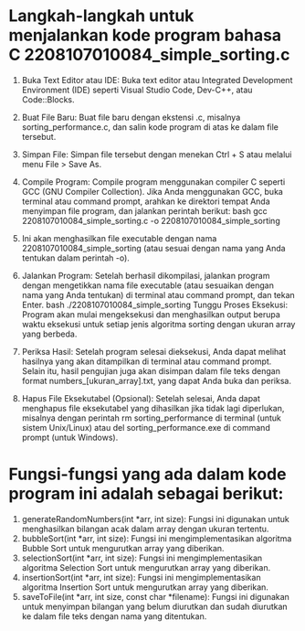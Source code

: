 # Langkah-langkah untuk menjalankan kode program bahasa C 2208107010084_simple_sorting.c

1. Buka Text Editor atau IDE: Buka text editor atau Integrated Development Environment (IDE) seperti Visual Studio Code, Dev-C++, atau Code::Blocks.
2. Buat File Baru: Buat file baru dengan ekstensi .c, misalnya sorting_performance.c, dan salin kode program di atas ke dalam file tersebut.
3. Simpan File: Simpan file tersebut dengan menekan Ctrl + S atau melalui menu File > Save As.
4. Compile Program: Compile program menggunakan compiler C seperti GCC (GNU Compiler Collection). Jika Anda menggunakan GCC, buka terminal atau command prompt, arahkan ke direktori tempat Anda menyimpan file program, dan jalankan perintah berikut:
bash
gcc 2208107010084_simple_sorting.c -o  2208107010084_simple_sorting

5. Ini akan menghasilkan file executable dengan nama 2208107010084_simple_sorting (atau sesuai dengan nama yang Anda tentukan dalam perintah -o).

6. Jalankan Program: Setelah berhasil dikompilasi, jalankan program dengan mengetikkan nama file executable (atau sesuaikan dengan nama yang Anda tentukan) di terminal atau command prompt, dan tekan Enter.
bash
./2208107010084_simple_sorting
Tunggu Proses Eksekusi: Program akan mulai mengeksekusi dan menghasilkan output berupa waktu eksekusi untuk setiap jenis algoritma sorting dengan ukuran array yang berbeda.

7. Periksa Hasil: Setelah program selesai dieksekusi, Anda dapat melihat hasilnya yang akan ditampilkan di terminal atau command prompt. Selain itu, hasil pengujian juga akan disimpan dalam file teks dengan format numbers_[ukuran_array].txt, yang dapat Anda buka dan periksa.
8. Hapus File Eksekutabel (Opsional): Setelah selesai, Anda dapat menghapus file eksekutabel yang dihasilkan jika tidak lagi diperlukan, misalnya dengan perintah rm sorting_performance di terminal (untuk sistem Unix/Linux) atau del sorting_performance.exe di command prompt (untuk Windows).



# Fungsi-fungsi yang ada dalam kode program ini adalah sebagai berikut:

1. generateRandomNumbers(int *arr, int size): Fungsi ini digunakan untuk menghasilkan bilangan acak dalam array dengan ukuran tertentu.
2. bubbleSort(int *arr, int size): Fungsi ini mengimplementasikan algoritma Bubble Sort untuk mengurutkan array yang diberikan.
3. selectionSort(int *arr, int size): Fungsi ini mengimplementasikan algoritma Selection Sort untuk mengurutkan array yang diberikan.
4. insertionSort(int *arr, int size): Fungsi ini mengimplementasikan algoritma Insertion Sort untuk mengurutkan array yang diberikan.
5. saveToFile(int *arr, int size, const char *filename): Fungsi ini digunakan untuk menyimpan bilangan yang belum diurutkan dan sudah diurutkan ke dalam file teks dengan nama yang ditentukan.

